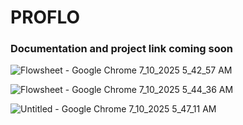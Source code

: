 # PROFLO

### Documentation and project link coming soon
![Flowsheet - Google Chrome 7_10_2025 5_42_57 AM](https://github.com/user-attachments/assets/a9e1d021-8c30-4f3f-a909-8ea422789e13)

![Flowsheet - Google Chrome 7_10_2025 5_44_36 AM](https://github.com/user-attachments/assets/a69f4579-076a-4ddf-8cac-e9015f4487a7)



![Untitled - Google Chrome 7_10_2025 5_47_11 AM](https://github.com/user-attachments/assets/b28963f5-b626-4b84-ab60-a1cf13f5b6df)
